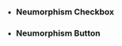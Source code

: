 <ul>
    <li>
        <h3>Neumorphism Checkbox</h3>
    </li>
    <li>
        <h3>Neumorphism Button</h3>
    </li>
</ul>